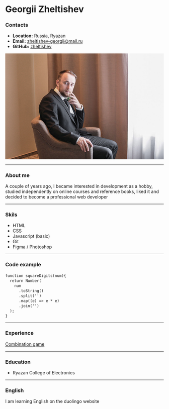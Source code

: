 # Georgii Zheltishev

### Contacts
 * **Location:** Russia, Ryazan
 * **Email:** zheltishev-georgii@mail.ru
 * **GitHub:** [zheltishev](https://github.com/Zheltishev)

 ![photo](image/photo.jpg "photo")

***

### About me
A couple of years ago, I became interested in development as a hobby, studied independently on online courses and reference books, liked it and decided to become a professional web developer

***

### Skils 
* HTML
* CSS
* Javascript (basic)
* Git
* Figma / Photoshop

***

### Code example

```
function squareDigits(num){
  return Number(
    num
      .toString()
      .split('')
      .map((e) => e * e)
      .join('')
  );
}
```

***

### Experience

[Combination game](https://github.com/Zheltishev/combination-game)

***

### Education 

* Ryazan College of Electronics

***

### English 

I am learning English on the duolingo website